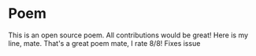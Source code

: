 # Poem
This is an open source poem. All contributions would be great!
Here is my line, mate.
That's a great poem mate, I rate 8/8!
Fixes issue 

